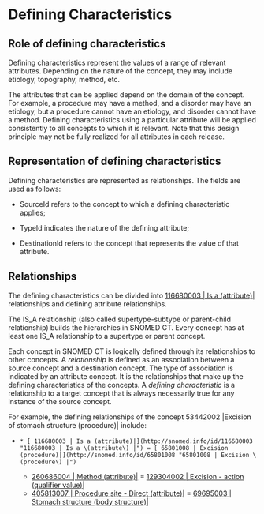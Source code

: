 # Defining Characteristics

## Role of defining characteristics

Defining characteristics represent the values of a range of relevant attributes. Depending on the nature of the concept, they may include etiology, topography, method, etc.

The attributes that can be applied depend on the domain of the concept. For example, a procedure may have a method, and a disorder may have an etiology, but a procedure cannot have an etiology, and disorder cannot have a method. Defining characteristics using a particular attribute will be applied consistently to all concepts to which it is relevant. Note that this design principle may not be fully realized for all attributes in each release.

## Representation of defining characteristics

Defining characteristics are represented as relationships. The fields are used as follows:

  * SourceId refers to the concept to which a defining characteristic applies;

  * TypeId indicates the nature of the defining attribute;

  * DestinationId refers to the concept that represents the value of that attribute.

## Relationships

The defining characteristics can be divided into [ 116680003 | Is a (attribute)|](http://snomed.info/id/116680003 "116680003 | Is a \(attribute\) |") relationships and defining attribute relationships.

The IS_A relationship (also called supertype-subtype or parent-child relationship) builds the hierarchies in SNOMED CT. Every concept has at least one IS_A relationship to a supertype or parent concept.

Each concept in SNOMED CT is logically defined through its relationships to other concepts. A  _relationship_ is defined as an association between a source concept and a destination concept. The type of association is indicated by an attribute concept. It is the relationships that make up the defining characteristics of the concepts. A  _defining characteristic_ is a relationship to a target concept that is always necessarily true for any instance of the source concept. 

For example, the defining relationships of the concept 53442002 |Excision of stomach structure (procedure)| include:

  *     * [ 116680003 | Is a (attribute)|](http://snomed.info/id/116680003 "116680003 | Is a \(attribute\) |") = [ 65801008 | Excision (procedure)|](http://snomed.info/id/65801008 "65801008 | Excision \(procedure\) |")
    * [ 260686004 | Method (attribute)|](http://snomed.info/id/260686004 "260686004 | Method \(attribute\) |") = [ 129304002 | Excision - action (qualifier value)|](http://snomed.info/id/129304002 "129304002 | Excision - action \(qualifier value\) |")
    * [ 405813007 | Procedure site - Direct (attribute)|](http://snomed.info/id/405813007 "405813007 | Procedure site - Direct \(attribute\) |") = [ 69695003 | Stomach structure (body structure)|](http://snomed.info/id/69695003 "69695003 | Stomach structure \(body structure\) |")

